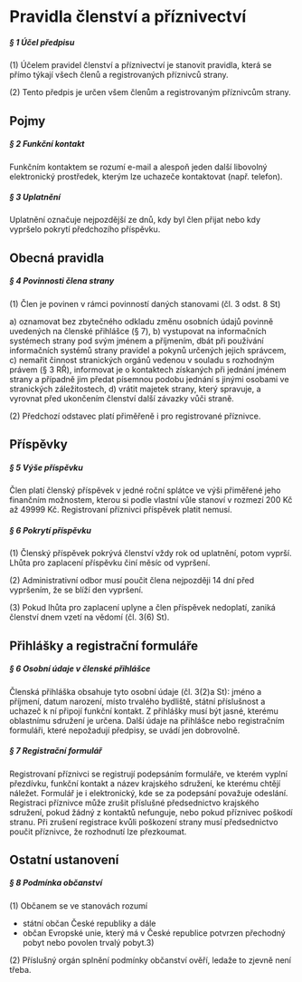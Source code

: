 Pravidla členství a příznivectví
================================

##### § 1 Účel předpisu

(1) Účelem pravidel členství a příznivectví je stanovit pravidla, která se přímo týkají všech členů a registrovaných příznivců strany.

(2) Tento předpis je určen všem členům a registrovaným příznivcům strany.

Pojmy
-----

##### § 2 Funkční kontakt

Funkčním kontaktem se rozumí e-mail a alespoň jeden další libovolný elektronický prostředek, kterým lze uchazeče kontaktovat (např. telefon).

##### § 3 Uplatnění

Uplatnění označuje nejpozdější ze dnů, kdy byl člen přijat nebo kdy vypršelo pokrytí předchozího příspěvku.

Obecná pravidla
---------------

##### § 4 Povinnosti člena strany

(1) Člen je povinen v rámci povinností daných stanovami (čl. 3 odst. 8 St)

  a) oznamovat bez zbytečného odkladu změnu osobních údajů povinně uvedených na členské přihlášce (§ 7),
  b) vystupovat na informačních systémech strany pod svým jménem a příjmením, dbát při používání informačních systémů strany pravidel a pokynů určených jejich správcem,
  c) nemařit činnost stranických orgánů vedenou v souladu s rozhodným právem (§ 3 RŘ), informovat je o kontaktech získaných při jednání jménem strany a případně jim předat písemnou podobu jednání s jinými osobami ve stranických záležitostech,
  d) vrátit majetek strany, který spravuje, a vyrovnat před ukončením členství další závazky vůči straně.

(2) Předchozí odstavec platí přiměřeně i pro registrované příznivce.

Příspěvky
---------

##### § 5 Výše příspěvku

Člen platí členský příspěvek v jedné roční splátce ve výši přiměřené jeho finančním možnostem, kterou si podle vlastní vůle stanoví v rozmezí 200 Kč až 49999 Kč. Registrovaní příznivci příspěvek platit nemusí.

##### § 6 Pokrytí příspěvku

(1) Členský příspěvek pokrývá členství vždy rok od uplatnění, potom vyprší. Lhůta pro zaplacení příspěvku činí měsíc od vypršení.

(2) Administrativní odbor musí poučit člena nejpozději 14 dní před vypršením, že se blíží den vypršení.

(3) Pokud lhůta pro zaplacení uplyne a člen příspěvek nedoplatí, zaniká členství dnem vzetí na vědomí (čl. 3(6) St).

Přihlášky a registrační formuláře
---------------------------------

##### § 6 Osobní údaje v členské přihlášce

Členská přihláška obsahuje tyto osobní údaje (čl. 3(2)a St): jméno a příjmení, datum narození, místo trvalého bydliště, státní příslušnost a uchazeč k ní připojí funkční kontakt. Z přihlášky musí být jasné, kterému oblastnímu sdružení je určena. Další údaje na přihlášce nebo registračním formuláři, které nepožadují předpisy, se uvádí jen dobrovolně.

##### § 7 Registrační formulář

Registrovaní příznivci se registrují podepsáním formuláře, ve kterém vyplní přezdívku, funkční kontakt a název krajského sdružení, ke kterému chtějí náležet. Formulář je i elektronický, kde se za podepsání považuje odeslání. Registraci příznivce může zrušit příslušné předsednictvo krajského sdružení, pokud žádný z kontaktů nefunguje, nebo pokud příznivec poškodí stranu. Při zrušení registrace kvůli poškození strany musí předsednictvo poučit příznivce, že rozhodnutí lze přezkoumat.

Ostatní ustanovení
------------------

##### § 8 Podmínka občanství

(1) Občanem se ve stanovách rozumí

  - státní občan České republiky a dále
  - občan Evropské unie, který má v České republice potvrzen přechodný pobyt nebo povolen trvalý pobyt.3)

(2) Příslušný orgán splnění podmínky občanství ověří, ledaže to zjevně není třeba. 
